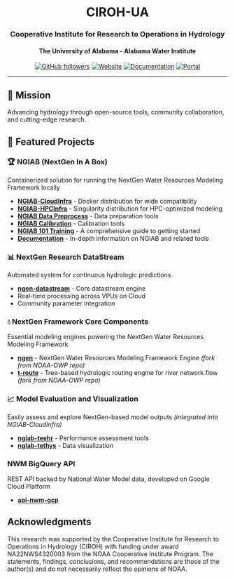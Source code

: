 <div align="center">
  
# CIROH-UA
### Cooperative Institute for Research to Operations in Hydrology
#### The University of Alabama - Alabama Water Institute

[![GitHub followers](https://img.shields.io/github/followers/CIROH-UA?style=social)](https://github.com/CIROH-UA)
[![Website](https://img.shields.io/badge/Website-ciroh.org-blue)](https://ciroh.org)
[![Documentation](https://img.shields.io/badge/Docs-docs.ciroh.org-green)](https://docs.ciroh.org)
[![Portal](https://img.shields.io/badge/Portal-portal.ciroh.org-green)](https://portal.ciroh.org)
</div>

---

## 🎯 Mission
Advancing hydrology through open-source tools, community collaboration, and cutting-edge research.

## 🚀 Featured Projects

### 🏆 NGIAB (NextGen In A Box)
Containerized solution for running the NextGen Water Resources Modeling Framework locally
- **[NGIAB-CloudInfra](https://github.com/CIROH-UA/NGIAB-CloudInfra)** - Docker distribution for wide compatibility
- **[NGIAB-HPCInfra](https://github.com/CIROH-UA/NGIAB-CloudInfra)** - Singularity distribution for HPC-optimized modeling
- **[NGIAB Data Preprocess](https://github.com/CIROH-UA/NGIAB_data_preprocess)** - Data preparation tools
- **[NGIAB Calibration](https://github.com/CIROH-UA/ngiab-cal)** - Calibration tools
- **[NGIAB 101 Training](https://docs.ciroh.org/training-NGIAB-101/)** - A comprehensive guide to getting started
- **[Documentation](https://docs.ciroh.org/docs/products/ngiab/)** - In-depth information on NGIAB and related tools

### 📊 NextGen Research DataStream
Automated system for continuous hydrologic predictions
- **[ngen-datastream](https://github.com/CIROH-UA/ngen-datastream)** - Core datastream engine
- Real-time processing across VPUs on Cloud
- Community parameter integration

### 💧 NextGen Framework Core Components
Essential modeling engines powering the NextGen Water Resources Modeling Framework
- **[ngen](https://github.com/CIROH-UA/ngen)** - NextGen Water Resources Modeling Framework Engine *(fork from NOAA-OWP repo)*
- **[t-route](https://github.com/CIROH-UA/t-route)** - Tree-based hydrologic routing engine for river network flow *(fork from NOAA-OWP repo)*

### 📈 Model Evaluation and Visualization
Easily assess and explore NextGen-based model outputs *(integrated into NGIAB-CloudInfra)*
- **[ngiab-teehr](https://github.com/CIROH-UA/ngiab-teehr)** - Performance assessment tools
- **[ngiab-tethys](https://github.com/CIROH-UA/ngiab-tethys)** - Data visualization

### NWM BigQuery API
REST API backed by National Water Model data, developed on Google Cloud Platform
- **[api-nwm-gcp](https://github.com/CIROH-UA/api-nwm-gcp)**
  
## Acknowledgments

This research was supported by the Cooperative Institute for Research to Operations in Hydrology (CIROH) with funding under award NA22NWS4320003 from the NOAA Cooperative Institute Program. The statements, findings, conclusions, and recommendations are those of the author(s) and do not necessarily reflect the opinions of NOAA.

